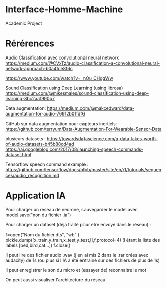 # Interface-Homme-Machine
Academic Project

# Rérérences

Audio Classification avec convolutional neural network
https://medium.com/@CVxTz/audio-classification-a-convolutional-neural-network-approach-b0a4fce8f6c

https://www.youtube.com/watch?v=_nOu_CHogWw

Sound Classification using Deep Learning (using librosa)
https://medium.com/@mikesmales/sound-classification-using-deep-learning-8bc2aa1990b7

Data augmentation:
https://medium.com/@makcedward/data-augmentation-for-audio-76912b01fdf6

GitHub sur data augmentation pour capteurs inertiels:
https://github.com/terryum/Data-Augmentation-For-Wearable-Sensor-Data

plusieurs datasets : 
https://towardsdatascience.com/a-data-lakes-worth-of-audio-datasets-b45b88cd4ad
https://ai.googleblog.com/2017/08/launching-speech-commands-dataset.html

Tensorflow speech command example : 
https://github.com/tensorflow/docs/blob/master/site/en/r1/tutorials/sequences/audio_recognition.md

# Application IA

Pour charger un réseau de neurone, sauvegarder le model avec model.save("non du fichier .ia")

Pour charger un dataset (déja traité pour etre envoyé dans le réseau) :

  f=open("Nom du fichier.dts", "wb" )
  pickle.dump([x_train,y_train,x_test,y_test,l],f,protocol=4) (l étant la liste des labels [bed,bird,cat...])
  f.close()
  
Il peut lire des fichier audio .wav (j'en ai mis 2 dans le .rar crées avec audacity) de 1s (ou plus si l'IA a été entrainé sur des fichiers de plus de 1s)

Il peut enregistrer le son du micro et (essayer de) reconnaitre le mot

On peut aussi visualiser l'architecture du réseau
